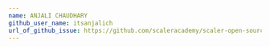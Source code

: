 ```yaml
---
name: ANJALI CHAUDHARY
github_user_name: itsanjalich
url_of_github_issue: https://github.com/scaleracademy/scaler-open-source-september-challenge/issues/137)
---
```

